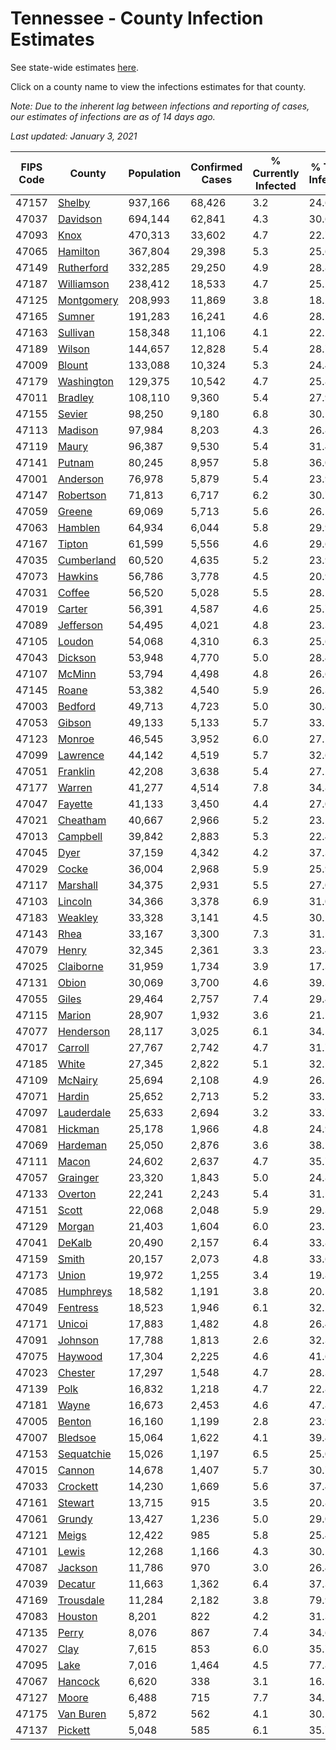# Tennessee - County Infection Estimates

See state-wide estimates [here](/infections/us-tn).

Click on a county name to view the infections estimates for that county.

*Note: Due to the inherent lag between infections and reporting of cases, our estimates of infections are as of 14 days ago.*

*Last updated: January 3, 2021*

|   FIPS Code |                   County |   Population |   Confirmed Cases |   % Currently Infected |   % Total Infected |
|-------------|--------------------------|--------------|-------------------|------------------------|--------------------|
|       47157 |         [Shelby](shelby) |      937,166 |            68,426 |                    3.2 |               24.6 |
|       47037 |     [Davidson](davidson) |      694,144 |            62,841 |                    4.3 |               30.6 |
|       47093 |             [Knox](knox) |      470,313 |            33,602 |                    4.7 |               22.7 |
|       47065 |     [Hamilton](hamilton) |      367,804 |            29,398 |                    5.3 |               25.6 |
|       47149 | [Rutherford](rutherford) |      332,285 |            29,250 |                    4.9 |               28.8 |
|       47187 | [Williamson](williamson) |      238,412 |            18,533 |                    4.7 |               25.2 |
|       47125 | [Montgomery](montgomery) |      208,993 |            11,869 |                    3.8 |               18.2 |
|       47165 |         [Sumner](sumner) |      191,283 |            16,241 |                    4.6 |               28.1 |
|       47163 |     [Sullivan](sullivan) |      158,348 |            11,106 |                    4.1 |               22.2 |
|       47189 |         [Wilson](wilson) |      144,657 |            12,828 |                    5.4 |               28.7 |
|       47009 |         [Blount](blount) |      133,088 |            10,324 |                    5.3 |               24.4 |
|       47179 | [Washington](washington) |      129,375 |            10,542 |                    4.7 |               25.8 |
|       47011 |       [Bradley](bradley) |      108,110 |             9,360 |                    5.4 |               27.9 |
|       47155 |         [Sevier](sevier) |       98,250 |             9,180 |                    6.8 |               30.1 |
|       47113 |       [Madison](madison) |       97,984 |             8,203 |                    4.3 |               26.8 |
|       47119 |           [Maury](maury) |       96,387 |             9,530 |                    5.4 |               31.4 |
|       47141 |         [Putnam](putnam) |       80,245 |             8,957 |                    5.8 |               36.0 |
|       47001 |     [Anderson](anderson) |       76,978 |             5,879 |                    5.4 |               23.9 |
|       47147 |   [Robertson](robertson) |       71,813 |             6,717 |                    6.2 |               30.7 |
|       47059 |         [Greene](greene) |       69,069 |             5,713 |                    5.6 |               26.1 |
|       47063 |       [Hamblen](hamblen) |       64,934 |             6,044 |                    5.8 |               29.9 |
|       47167 |         [Tipton](tipton) |       61,599 |             5,556 |                    4.6 |               29.6 |
|       47035 | [Cumberland](cumberland) |       60,520 |             4,635 |                    5.2 |               23.9 |
|       47073 |       [Hawkins](hawkins) |       56,786 |             3,778 |                    4.5 |               20.9 |
|       47031 |         [Coffee](coffee) |       56,520 |             5,028 |                    5.5 |               28.1 |
|       47019 |         [Carter](carter) |       56,391 |             4,587 |                    4.6 |               25.7 |
|       47089 |   [Jefferson](jefferson) |       54,495 |             4,021 |                    4.8 |               23.3 |
|       47105 |         [Loudon](loudon) |       54,068 |             4,310 |                    6.3 |               25.6 |
|       47043 |       [Dickson](dickson) |       53,948 |             4,770 |                    5.0 |               28.4 |
|       47107 |         [McMinn](mcminn) |       53,794 |             4,498 |                    4.8 |               26.6 |
|       47145 |           [Roane](roane) |       53,382 |             4,540 |                    5.9 |               26.3 |
|       47003 |       [Bedford](bedford) |       49,713 |             4,723 |                    5.0 |               30.8 |
|       47053 |         [Gibson](gibson) |       49,133 |             5,133 |                    5.7 |               33.5 |
|       47123 |         [Monroe](monroe) |       46,545 |             3,952 |                    6.0 |               27.1 |
|       47099 |     [Lawrence](lawrence) |       44,142 |             4,519 |                    5.7 |               32.6 |
|       47051 |     [Franklin](franklin) |       42,208 |             3,638 |                    5.4 |               27.2 |
|       47177 |         [Warren](warren) |       41,277 |             4,514 |                    7.8 |               34.8 |
|       47047 |       [Fayette](fayette) |       41,133 |             3,450 |                    4.4 |               27.0 |
|       47021 |     [Cheatham](cheatham) |       40,667 |             2,966 |                    5.2 |               23.5 |
|       47013 |     [Campbell](campbell) |       39,842 |             2,883 |                    5.3 |               22.4 |
|       47045 |             [Dyer](dyer) |       37,159 |             4,342 |                    4.2 |               37.3 |
|       47029 |           [Cocke](cocke) |       36,004 |             2,968 |                    5.9 |               25.9 |
|       47117 |     [Marshall](marshall) |       34,375 |             2,931 |                    5.5 |               27.0 |
|       47103 |       [Lincoln](lincoln) |       34,366 |             3,378 |                    6.9 |               31.0 |
|       47183 |       [Weakley](weakley) |       33,328 |             3,141 |                    4.5 |               30.1 |
|       47143 |             [Rhea](rhea) |       33,167 |             3,300 |                    7.3 |               31.5 |
|       47079 |           [Henry](henry) |       32,345 |             2,361 |                    3.3 |               23.4 |
|       47025 |   [Claiborne](claiborne) |       31,959 |             1,734 |                    3.9 |               17.3 |
|       47131 |           [Obion](obion) |       30,069 |             3,700 |                    4.6 |               39.3 |
|       47055 |           [Giles](giles) |       29,464 |             2,757 |                    7.4 |               29.4 |
|       47115 |         [Marion](marion) |       28,907 |             1,932 |                    3.6 |               21.1 |
|       47077 |   [Henderson](henderson) |       28,117 |             3,025 |                    6.1 |               34.5 |
|       47017 |       [Carroll](carroll) |       27,767 |             2,742 |                    4.7 |               31.7 |
|       47185 |           [White](white) |       27,345 |             2,822 |                    5.1 |               32.5 |
|       47109 |       [McNairy](mcnairy) |       25,694 |             2,108 |                    4.9 |               26.1 |
|       47071 |         [Hardin](hardin) |       25,652 |             2,713 |                    5.2 |               33.5 |
|       47097 | [Lauderdale](lauderdale) |       25,633 |             2,694 |                    3.2 |               33.7 |
|       47081 |       [Hickman](hickman) |       25,178 |             1,966 |                    4.8 |               24.9 |
|       47069 |     [Hardeman](hardeman) |       25,050 |             2,876 |                    3.6 |               38.2 |
|       47111 |           [Macon](macon) |       24,602 |             2,637 |                    4.7 |               35.7 |
|       47057 |     [Grainger](grainger) |       23,320 |             1,843 |                    5.0 |               24.8 |
|       47133 |       [Overton](overton) |       22,241 |             2,243 |                    5.4 |               31.5 |
|       47151 |           [Scott](scott) |       22,068 |             2,048 |                    5.9 |               29.3 |
|       47129 |         [Morgan](morgan) |       21,403 |             1,604 |                    6.0 |               23.2 |
|       47041 |         [DeKalb](dekalb) |       20,490 |             2,157 |                    6.4 |               33.8 |
|       47159 |           [Smith](smith) |       20,157 |             2,073 |                    4.8 |               33.6 |
|       47173 |           [Union](union) |       19,972 |             1,255 |                    3.4 |               19.8 |
|       47085 |   [Humphreys](humphreys) |       18,582 |             1,191 |                    3.8 |               20.5 |
|       47049 |     [Fentress](fentress) |       18,523 |             1,946 |                    6.1 |               32.5 |
|       47171 |         [Unicoi](unicoi) |       17,883 |             1,482 |                    4.8 |               26.4 |
|       47091 |       [Johnson](johnson) |       17,788 |             1,813 |                    2.6 |               32.3 |
|       47075 |       [Haywood](haywood) |       17,304 |             2,225 |                    4.6 |               41.6 |
|       47023 |       [Chester](chester) |       17,297 |             1,548 |                    4.7 |               28.3 |
|       47139 |             [Polk](polk) |       16,832 |             1,218 |                    4.7 |               22.8 |
|       47181 |           [Wayne](wayne) |       16,673 |             2,453 |                    4.6 |               47.8 |
|       47005 |         [Benton](benton) |       16,160 |             1,199 |                    2.8 |               23.9 |
|       47007 |       [Bledsoe](bledsoe) |       15,064 |             1,622 |                    4.1 |               39.4 |
|       47153 | [Sequatchie](sequatchie) |       15,026 |             1,197 |                    6.5 |               25.0 |
|       47015 |         [Cannon](cannon) |       14,678 |             1,407 |                    5.7 |               30.7 |
|       47033 |     [Crockett](crockett) |       14,230 |             1,669 |                    5.6 |               37.4 |
|       47161 |       [Stewart](stewart) |       13,715 |               915 |                    3.5 |               20.8 |
|       47061 |         [Grundy](grundy) |       13,427 |             1,236 |                    5.0 |               29.0 |
|       47121 |           [Meigs](meigs) |       12,422 |               985 |                    5.8 |               25.4 |
|       47101 |           [Lewis](lewis) |       12,268 |             1,166 |                    4.3 |               30.2 |
|       47087 |       [Jackson](jackson) |       11,786 |               970 |                    3.0 |               26.4 |
|       47039 |       [Decatur](decatur) |       11,663 |             1,362 |                    6.4 |               37.3 |
|       47169 |   [Trousdale](trousdale) |       11,284 |             2,182 |                    3.8 |               79.9 |
|       47083 |       [Houston](houston) |        8,201 |               822 |                    4.2 |               31.3 |
|       47135 |           [Perry](perry) |        8,076 |               867 |                    7.4 |               34.6 |
|       47027 |             [Clay](clay) |        7,615 |               853 |                    6.0 |               35.7 |
|       47095 |             [Lake](lake) |        7,016 |             1,464 |                    4.5 |               77.8 |
|       47067 |       [Hancock](hancock) |        6,620 |               338 |                    3.1 |               16.5 |
|       47127 |           [Moore](moore) |        6,488 |               715 |                    7.7 |               34.5 |
|       47175 |   [Van Buren](van-buren) |        5,872 |               562 |                    4.1 |               30.1 |
|       47137 |       [Pickett](pickett) |        5,048 |               585 |                    6.1 |               35.7 |